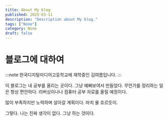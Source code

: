 ```yaml
---
title: About My blog
published: 2025-03-11
description: "Description about My blog."
tags: ["None"]
category: None
draft: false
---
```


# 블로그에 대하여

:::note
한국디지털미디어고등학교에 재학중인 김여름입니다.
:::

이 블로그는 내 공부를 올리는 곳이다.
그냥 예뻐보여서 만들었다.
무언가를 정리하는 일은 항상 편안하다.
리버싱이나나 컴퓨터 공부 자료를 올릴 예정이다.

많이 부족하지만 노력하며 살아갈 계획이다.
마치 물 흐르듯이.

그렇다.
나는 진짜 생각이 없다.
그냥 하는 것이다.
